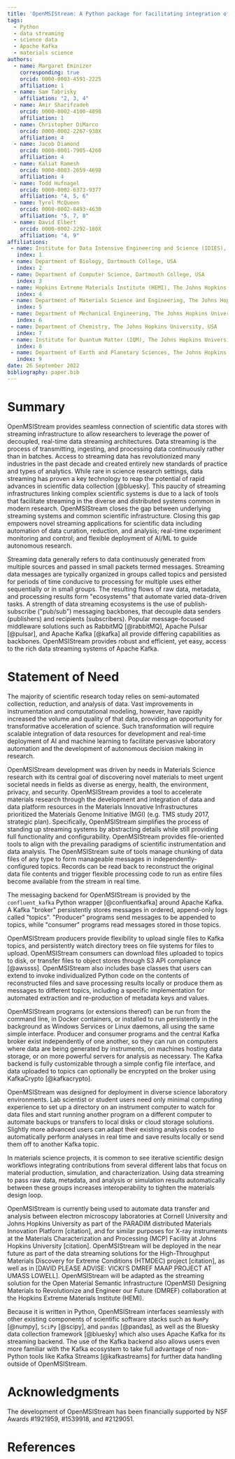 ```yaml
---
title: 'OpenMSIStream: A Python package for facilitating integration of streaming data in diverse laboratory environments'
tags:
  - Python
  - data streaming
  - science data
  - Apache Kafka
  - materials science
authors:
  - name: Margaret Eminizer
    corresponding: true
    orcid: 0000-0003-4591-2225
    affiliation: 1
  - name: Sam Tabrisky
    affiliation: "2, 3, 4"
  - name: Amir Sharifzadeh
    orcid: 0000-0002-4100-4898
    affiliation: 1
  - name: Christopher DiMarco
    orcid: 0000-0002-2267-938X
    affiliation: 4
  - name: Jacob Diamond
    orcid: 0000-0001-7905-4260
    affiliation: 4
  - name: Kaliat Ramesh
    orcid: 0000-0003-2659-4698
    affiliation: 4
  - name: Todd Hufnagel
    orcid: 0000-0002-6373-9377
    affiliation: "4, 5, 6"
  - name: Tyrel McQueen
    orcid: 0000-0002-8493-4630
    affiliation: "5, 7, 8"
  - name: David Elbert
    orcid: 0000-0002-2292-180X
    affiliation: "4, 9"
affiliations:
 - name: Institute for Data Intensive Engineering and Science (IDIES), The Johns Hopkins University, USA
   index: 1
 - name: Department of Biology, Dartmouth College, USA
   index: 2
 - name: Department of Computer Science, Dartmouth College, USA
   index: 3
 - name: Hopkins Extreme Materials Institute (HEMI), The Johns Hopkins University, USA
   index: 4
 - name: Department of Materials Science and Engineering, The Johns Hopkins University, USA
   index: 5
 - name: Department of Mechanical Engineering, The Johns Hopkins University, USA
   index: 6
 - name: Department of Chemistry, The Johns Hopkins University, USA
   index: 7
 - name: Institute for Quantum Matter (IQM), The Johns Hopkins University, USA
   index: 8
 - name: Department of Earth and Planetary Sciences, The Johns Hopkins University, USA
   index: 9
date: 26 September 2022
bibliography: paper.bib
---
```


# Summary

OpenMSIStream provides seamless connection of scientific data stores with streaming infrastructure to allow researchers to leverage the power of decoupled, real-time data streaming architectures. Data streaming is the process of transmitting, ingesting, and processing data continuously rather than in batches. Access to streaming data has revolutionized many industries in the past decade and created entirely new standards of practice and types of analytics. While rare in science research settings, data streaming has proven a key technology to reap the potential of rapid advances in scientific data collection [@bluesky].  This paucity of streaming infrastructures linking complex scientific systems is due to a lack of tools that facilitate streaming in the diverse and distributed systems common in modern research.  OpenMSIStream closes the gap between underlying streaming systems and common scientific infrastructure. Closing this gap empowers novel streaming applications for scientific data including automation of data curation, reduction, and analysis; real-time experiment monitoring and control; and flexible deployment of AI/ML to guide autonomous research.

Streaming data generally refers to data continuously generated from multiple sources and passed in small packets termed messages. Streaming data messages are typically organized in groups called topics and persisted for periods of time conducive to processing for multiple uses either sequentially or in small groups. The resulting flows of raw data, metadata, and processing results form "ecosystems" that automate varied data-driven tasks. A strength of data streaming ecosystems is the use of publish-subscribe ("pub/sub") messaging backbones, that decouple data senders (publishers) and recipients (subscribers). Popular message-focused middleware solutions such as RabbitMQ [@rabbitMQ], Apache Pulsar [@pulsar], and Apache Kafka [@kafka] all provide differing capabilities as backbones. OpenMSIStream provides robust and efficient, yet easy, access to the rich data streaming systems of Apache Kafka.

# Statement of Need

The majority of scientific research today relies on semi-automated collection, reduction, and analysis of data. Vast improvements in instrumentation and computational modeling, however, have rapidly increased the volume and quality of that data, providing an opportunity for transformative acceleration of science.  Such transformation will require scalable integration of data resources for development and real-time deployment of AI and machine learning to facilitate pervasive laboratory automation and the development of autonomous decision making in research.

OpenMSIStream development was driven by needs in Materials Science research with its central goal of discovering novel materials to meet urgent societal needs in fields as diverse as energy, health, the environment, privacy, and security. OpenMSIStream provides a tool to accelerate materials research through the development and integration of data and data platform resources in the Materials Innovative Infrastructures prioritized the Materials Genome Initiative (MGI) (e.g. TMS study 2017, strategic plan).  Specifically, OpenMSIStream simplifies the process of standing up streaming systems by abstracting details while still providing full functionality and configurability. OpenMSIStream provides file-oriented tools to align with the prevailing paradigms of scientific instrumentation and data analysis. The OpenMSIStream suite of tools manage chunking of data files of any type to form manageable messages in independently-configured topics. Records can be read back to reconstruct the original data file contents and trigger flexible processing code to run as entire files become available from the stream in real time. 

The messaging backend for OpenMSIStream is provided by the $\texttt{confluent\_kafka}$ Python wrapper [@confluentkafka] around Apache Kafka. A Kafka "broker" persistently stores messages in ordered, append-only logs called "topics". "Producer" programs send messages to be appended to topics, while "consumer" programs read messages stored in those topics. 

OpenMSIStream producers provide flexibility to upload single files to Kafka topics, and persistently watch directory trees on file systems for files to upload. OpenMSIStream consumers can download files uploaded to topics to disk, or transfer files to object stores through S3 API compliance [@awssss]. OpenMSIStream also includes base classes that users can extend to invoke individualized Python code on the contents of reconstructed files and save processing results locally or produce them as messages to different topics, including a specific implementation for automated extraction and re-production of metadata keys and values.

OpenMSIStream programs (or extensions thereof) can be run from the command line, in Docker containers, or installed to run persistently in the background as Windows Services or Linux daemons, all using the same simple interface. Producer and consumer programs and the central Kafka broker exist independently of one another, so they can run on computers where data are being generated by instruments, on machines hosting data storage, or on more powerful servers for analysis as necessary. The Kafka backend is fully customizable through a simple config file interface, and data uploaded to topics can optionally be encrypted on the broker using KafkaCrypto [@kafkacrypto].

OpenMSIStream was designed for deployment in diverse science laboratory environments. Lab scientist or student users need only minimal computing experience to set up a directory on an instrument computer to watch for data files and start running another program on a different computer to automate backups or transfers to local disks or cloud storage solutions. Slightly more advanced users can adapt their existing analysis codes to automatically perform analyses in real time and save results locally or send them off to another Kafka topic.

In materials science projects, it is common to see iterative scientific design workflows integrating contributions from several different labs that focus on material production, simulation, and characterization. Using data streaming to pass raw data, metadata, and analysis or simulation results automatically between these groups increases interoperability to tighten the materials design loop. 

OpenMSIStream is currently being used to automate data transfer and analysis between electron microscopy laboratories at Cornell University and Johns Hopkins University as part of the PARADIM distributed Materials Innovation Platform [citation], and for similar purposes for X-ray instruments at the Materials Characterization and Processing (MCP) Facility at Johns Hopkins University [citation]. OpenMSIStream will be deployed in the near future as part of the data streaming solutions for the High-Throughput Materials Discovery for Extreme Conditions (HTMDEC) project [citation], as well as in [DAVID PLEASE ADVISE: VICKI'S DMREF MAAP PROJECT AT UMASS LOWELL]. OpenMSIStream will be adapted as the streaming solution for the Open Material Semantic Infrastructure (OpenMSI) Designing Materials to Revolutionize and Engineer our Future (DMREF) collaboration at the Hopkins Extreme Materials Institute (HEMI).

Because it is written in Python, OpenMSIStream interfaces seamlessly with other existing components of scientific software stacks such as 
$\texttt{NumPy}$ [@numpy], $\texttt{SciPy}$ [@scipy], and $\texttt{pandas}$ [@pandas], as well as the Bluesky data collection framework [@bluesky] which also uses Apache Kafka for its streaming backend. The use of the Kafka backend also allows users even more familiar with the Kafka ecosystem to take full advantage of non-Python tools like Kafka Streams [@kafkastreams] for further data handling outside of OpenMSIStream.

# Acknowledgments

The development of OpenMSIStream has been financially supported by NSF Awards #1921959, #1539918, and #2129051.

# References
